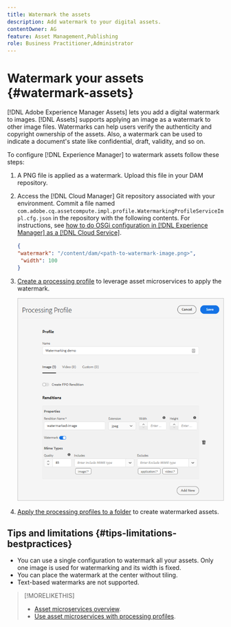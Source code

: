 ```yaml
---
title: Watermark the assets
description: Add watermark to your digital assets.
contentOwner: AG
feature: Asset Management,Publishing
role: Business Practitioner,Administrator
---
```


# Watermark your assets {#watermark-assets}

[!DNL Adobe Experience Manager Assets] lets you add a digital watermark to images. [!DNL Assets] supports applying an image as a watermark to other image files. Watermarks can help users verify the authenticity and copyright ownership of the assets. Also, a watermark can be used to indicate a document's state like confidential, draft, validity, and so on.

To configure [!DNL Experience Manager] to watermark assets follow these steps:

1. A PNG file is applied as a watermark. Upload this file in your DAM repository.

1. Access the [!DNL Cloud Manager] Git repository associated with your environment. Commit a file named `com.adobe.cq.assetcompute.impl.profile.WatermarkingProfileServiceImpl.cfg.json` in the repository with the following contents. For instructions, see [how to do OSGi configuration in [!DNL Experience Manager] as a [!DNL Cloud Service]](/help/implementing/deploying/configuring-osgi.md).

   ```json
   {
   "watermark": "/content/dam/<path-to-watermark-image.png>",
    "width": 100
   }
   ```

1. [Create a processing profile](/help/assets/asset-microservices-configure-and-use.md#create-custom-profile) to leverage asset microservices to apply the watermark.

   ![Asset processing profile to create watermark](assets/watermark-processing-profile.png)

1. [Apply the processing profiles to a folder](/help/assets/asset-microservices-configure-and-use.md#use-profiles) to create watermarked assets.

## Tips and limitations {#tips-limitations-bestpractices}

* You can use a single configuration to watermark all your assets. Only one image is used for watermarking and its width is fixed.
* You can place the watermark at the center without tiling.
* Text-based watermarks are not supported.

>[!MORELIKETHIS]
>
>* [Asset microservices overview](/help/assets/asset-microservices-overview.md).
>* [Use asset microservices with processing profiles](/help/assets/asset-microservices-configure-and-use.md).
